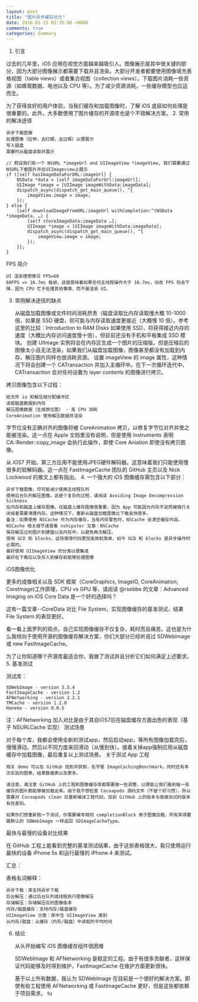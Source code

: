 ```yaml
---
layout: post
title: "图片异步缓存优化"
date: 2016-01-15 02:35:08 +0800
comments: true
categories: Summary
---
```



1. 引言

过去的几年里，iOS 应用在视觉方面越来越吸引人。图像展示是其中很关键的部分，因为大部分图像展示都需要下载并且渲染。大部分开发者都要使用图像填充表格视图（table views）或者集合视图（collection views）。下载图片消耗一些资源（如蜂窝数据、电池以及 CPU 等）。为了减少资源消耗，一些缓存模型也应运而生。

为了获得良好的用户体验，当我们缓存和加载图像时，了解 iOS 底层如何处理是很重要的。此外，大多数使用了图片缓存的开源库也是个不错解决方案。
2. 常用的解决途径

    异步下载图像
    处理图像（拉伸，去红眼，去边框）以便展示
    写入磁盘
    需要时从磁盘读取并展示

    // 假设我们有一个 NSURL *imageUrl and UIImageView *imageView, 我们需要通过NSURL下载图片并在UIImageview上展示
    if ([self hasImageDataForURL:imageUrl] {
        NSData *data = [self imageDataForUrl:imageUrl];
        UIImage *image = [UIImage imageWithData:imageData];
        dispatch_async(dispatch_get_main_queue(), ^{
            imageView.image = image;
        });
    } else {
        [self downloadImageFromURL:imageUrl withCompletion:^(NSData *imageData, …) {
            [self storeImageData:imageData …];
            UIImage *image = [UIImage imageWithData:imageData];
            dispatch_async(dispatch_get_main_queue(), ^{
                imageView.image = image;
            });
        }];
    }

FPS 简介

    UI 渲染理想情况 FPS=60
    60FPS => 16.7ms 每帧，这就意味着如果任何主线程操作大于 16.7ms，动态 FPS 将会下降，因为 CPU 忙于处理其他事情，而不是渲染 UI。

3. 常用解决途径的缺点

    从磁盘加载图像或文件时间消耗昂贵（磁盘读取比内存读取慢大概 10-1000 倍，如果是 SSD 硬盘，则可能与内存读取速度更接近（大概慢 10 倍）。参考这里的比较：Introduction to RAM Disks
    如果使用 SSD，将获得接近内存的速度（大概比内存访问速度慢十倍），但目前还没有手机和平板集成 SSD 模块。
    创建 UIImage 实例将会在内存区生成一个图片的压缩版。但是压缩后的图像太小且无法渲染，如果我们从磁盘加载图像，图像甚至都没有加载到内存。解压图片同样也很消耗资源。
    设置 imageView 的 image 属性，这种情况下将会创建一个 CATransaction 并加入主循环中。在下一次循环迭代中，CATransaction 会对任何设置为 layer contents 的图像进行拷贝。

拷贝图像包含以下过程：

    给文件 io 和解压缩分配缓冲区
    读取磁盘数据到内存
    解压图像数据（生成原位图） - 高 CPU 消耗
    CoreAnimation 使用解压数据并渲染

字节位没有正确对齐的图像将被 CoreAnimation 拷贝，以修复字节位对齐并使之能被渲染。这一点在 Apple 文档里没有说明，但是使用 Instruments 表明 CA::Render::copy_image 会执行此操作，即使 Core Aniation 即使没有拷贝图像。

从 iOS7 开始，第三方应用不能使用JPEG硬件解码器。这意味着我们只能使用慢很多的软解码器。这一点在 FastImageCache 团队的 GitHub 主页以及 Nick Lockwood 的推文上都有指出。
4. 一个强大的 iOS 图像缓存需包含以下部分：

    异步下载图像，尽可能减少使用主线程队列
    使用后台队列解压图像。这是个复杂的过程，请阅读 Avoiding Image Decompression Sickness
    在内存和磁盘上缓存图像。在磁盘上缓存图像很重要，因为 App 可能因为内存不足而被强行关闭或者需要清理内存。这种情况下，重新从磁盘加载图像比下载会快很多。
    备注：如果使用 NSCache 作为内存缓存，当有内存警告时，NSCache 会清空缓存内容。NSCache 相关细节请查看 nshipster 文章：NSCache
    保存解压过的图片到硬盘以及内存中，以避免再次解压。
    使用 GCD 和 blocks，这将使得代码更加高效和简单，如今 GCD 和 blocks 是异步操作时必需的。
    最好使用 UIImageView 的分类以便集成
    最好在下载后以及存入到缓存前能够处理图像

iOS图像优化

更多的成像相关以及 SDK 框架（CoreGraphics, ImageIO, CoreAnimation, CoreImage)工作原理，CPU vs GPU 等，请阅读 @rsebbe 的文章：Advanced Imaging on iOS
Core Data 是一个好的选择吗？

这有一篇文章--CoreData 对比 File System，实现图像缓存的基准测试，结果 File System 的表现更好。

看一看上面罗列的观点，自己实现图像缓存不仅复杂，耗时而且痛苦。这也是为什么我倾向于使用开源的图像缓存解决方案，你们大部分已经听说过 SDWebImage 或 new FastImageCache。

为了让你知道哪个开源库最适合你，我做了测试并且分析它们如何满足上述要求。
5. 基准测试

测试库：

    SDWebImage - version 3.5.4
    FastImageCache - version 1.2
    AFNetworking - version 2.2.1
    TMCache - version 1.2.0
    Haneke - version 0.0.5

注：AFNetworking 加入对比是由于其自iOS7后在磁盘缓存方面出色的表现（基于 NSURLCache 实现）
测试场景

对于每个库，我都会使用全新的测试app，然后启动app，等所有图像加载完后，慢慢滑动。然后以不同力度来回滑动（从慢到快）。接着关掉app强制应用从磁盘缓存中加载图像，最后重复以上测试场景。
关于测试 App 工程

    相关 demo 可以在 GitHub 找到并获取，名字是 ImageCachingBenchmark，同时还有本次实验的图表、结果数据表以及更多。

    请注意，请注意 GitHub 上的工程和图像缓存库都需要做一些调整，以便能让我们看到每一张缓存的图片都能够被加载出来。由于我不想检查 Cocoapods 源码文件（不是个好习惯），所以需要对 Cocoapods clean 后重新编译工程代码，目前 GitHub 上的版本与我做测试的版本有些差别。

    如果你们想重新跑一下测试，你需要编写相同 completionBlock 用于图像加载，所有库得要跟默认的 SDWebImage 一样返回 SDImageCacheType。

最快与最慢的设备对比结果

在 GitHub 工程上能看到完整的基准测试结果，由于这些表格很大，我只使用运行最快的设备 iPhone 5s 和运行最慢的 iPhone 4 来测试。




汇总：

表格名词解释：

    异步下载：库支持异步下载
    后台解压：通过后台队列或线程执行图像解压
    存储解压：存储解压后的图像版本
    内存/磁盘缓存：支持内存/磁盘缓存
    UIImageView 分类：库中含 UIImageView 类别
    从内存/磁盘：从缓存（内存/磁盘）中读取的平均时间

6. 结论

    从头开始编写 iOS 图像缓存组件很困难

    SDWebImage 和 AFNetworking 是稳定的工程。由于有很多贡献者，这样保证代码能够及时得到维护，FastImageCache 在维护方面更新很快。

    基于以上所有数据，我认为 SDWebImage 在目前是一个很好的解决方案。即使有些工程使用 AFNetworking 或 FastImageCache 更好，但是这些都依赖于项目需求。
tu